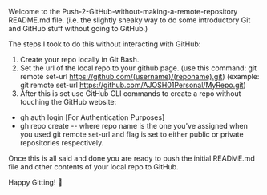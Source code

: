 Welcome to the Push-2-GitHub-without-making-a-remote-repository README.md file.
(i.e. the slightly sneaky way to do some introductory Git and GitHub stuff without going to GitHub.)

The steps I took to do this without interacting with GitHub:

1. Create your repo locally in Git Bash.
2. Set the url of the local repo to your github page.
(use this command: git remote set-url <https://github.com/(username)/(reponame).git>)
(example: git remote set-url <https://github.com/AJOSH01Personal/MyRepo.git>)
3. After this is set use GitHub CLI commands to create a repo without touching the GitHub website:
- gh auth login [For Authentication Purposes]
- gh repo create <repo name> --<flag>
where repo name is the one you've assigned when you used git remote set-url
and flag is set to either public or private repositories respectively.

Once this is all said and done you are ready to push the initial README.md file and other contents of your local repo to GitHub.

Happy Gitting! :tada:
